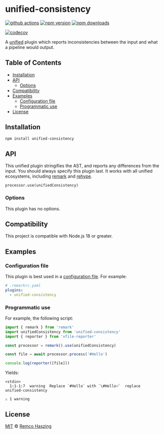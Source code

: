 # unified-consistency

[![github actions](https://github.com/remcohaszing/unified-consistency/actions/workflows/ci.yaml/badge.svg)](https://github.com/remcohaszing/unified-consistency/actions/workflows/ci.yaml)
[![npm version](https://img.shields.io/npm/v/unified-consistency)](https://www.npmjs.com/package/unified-consistency)
[![npm downloads](https://img.shields.io/npm/dm/unified-consistency)](https://www.npmjs.com/package/unified-consistency)

[![codecov](https://codecov.io/gh/remcohaszing/unified-consistency/branch/main/graph/badge.svg)](https://codecov.io/gh/remcohaszing/unified-consistency)

A [unified](https://unifiedjs.com) plugin which reports inconsistencies between the input and what a
pipeline would output.

## Table of Contents

- [Installation](#installation)
- [API](#api)
  - [Options](#options)
- [Compatibility](#compatibility)
- [Examples](#examples)
  - [Configuration file](#configuration-file)
  - [Programmatic use](#programmatic-use)
- [License](#license)

## Installation

```sh
npm install unified-consistency
```

## API

This unified plugin stringifies the AST, and reports any differences from the input. You should
always specify this plugin last. It works with all unified ecosystems, including
[remark](https://github.com/remarkjs/remark) and [rehype](https://github.com/rehypejs/rehype).

`processor.use(unifiedConsistency)`

### Options

This plugin has no options.

## Compatibility

This project is compatible with Node.js 18 or greater.

## Examples

### Configuration file

This plugin is best used in a
[configuration file](https://github.com/unifiedjs/unified-engine/blob/main/readme.md#config-files).
For example:

```yaml
# .remarkrc.yaml
plugins:
  - unified-consistency
```

### Programmatic use

For example, the following script:

```js
import { remark } from 'remark'
import unifiedConsistency from 'unified-consistency'
import { reporter } from 'vfile-reporter'

const processor = remark().use(unifiedConsistency)

const file = await processor.process('#Hello')

console.log(reporter([file]))
```

Yields:

```
<stdin>
  1:1-1:7  warning  Replace `#Hello` with `\#Hello⏎`  replace  unified-consistency

⚠ 1 warning
```

## License

[MIT](LICENSE.md) © [Remco Haszing](https://github.com/remcohaszing)
